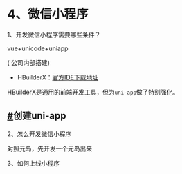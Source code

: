 # 4、微信小程序





1、开发微信小程序需要哪些条件？

vue+unicode+uniapp

( 公司内部搭建)



- HBuilderX：[官方IDE下载地址](https://www.dcloud.io/hbuilderx.html)

HBuilderX是通用的前端开发工具，但为`uni-app`做了特别强化。

## [#](https://uniapp.dcloud.net.cn/quickstart-hx.html#创建uni-app)创建uni-app





2、怎么开发微信小程序

对照元岛，先开发一个元岛出来





3、如何上线小程序







